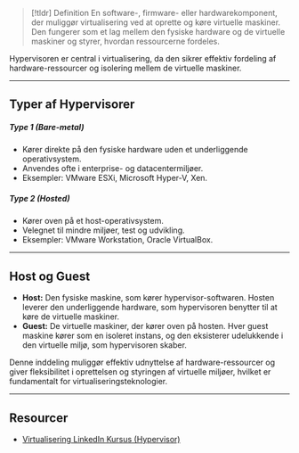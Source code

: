 > [!tldr] Definition
> En software-, firmware- eller hardwarekomponent, der muliggør virtualisering ved at oprette og køre virtuelle maskiner. 
> Den fungerer som et lag mellem den fysiske hardware og de virtuelle maskiner og styrer, hvordan ressourcerne fordeles.

Hypervisoren er central i virtualisering, da den sikrer effektiv fordeling af hardware-ressourcer og isolering mellem de virtuelle maskiner.

---

## Typer af Hypervisorer
##### Type 1 (Bare-metal)
  - Kører direkte på den fysiske hardware uden et underliggende operativsystem.
  - Anvendes ofte i enterprise- og datacentermiljøer.
  - Eksempler: VMware ESXi, Microsoft Hyper-V, Xen.
  
##### Type 2 (Hosted)
  - Kører oven på et host-operativsystem.
  - Velegnet til mindre miljøer, test og udvikling.
  - Eksempler: VMware Workstation, Oracle VirtualBox.

---

## Host og Guest
- **Host:** Den fysiske maskine, som kører hypervisor-softwaren. Hosten leverer den underliggende hardware, som hypervisoren benytter til at køre de virtuelle maskiner.
- **Guest:** De virtuelle maskiner, der kører oven på hosten. Hver guest maskine kører som en isoleret instans, og den eksisterer udelukkende i den virtuelle miljø, som hypervisoren skaber.

Denne inddeling muliggør effektiv udnyttelse af hardware-ressourcer og giver fleksibilitet i oprettelsen og styringen af virtuelle miljøer, hvilket er fundamentalt for virtualiseringsteknologier.

---

## Resourcer
- [Virtualisering LinkedIn Kursus (Hypervisor)](https://www.linkedin.com/learning/learning-virtualization-13945890/understanding-different-types-of-hypervisors?autoSkip=true&resume=false&u=57075649)